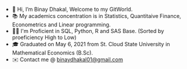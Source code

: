 - 👋 Hi, I’m Binay Dhakal, Welcome to my GitWorld.
- 📚 My academics concentration is in Statistics, Quantitaive Finance, Econometrics and Linear programming.
- 👨‍💻 I'm Proficient in SQL, Python, R and SAS Base. (Sorted by proeficiency High to Low)
- 🎓 Graduated on May 6, 2021 from St. Cloud State University in Mathematical Economics (B.Sc).
- ✉️ Contact me @ binaydhakal01@gmail.com

<!---
Binay01123/Binay01123 is a ✨ special ✨ repository because its `README.md` (this file) appears on your GitHub profile.
You can click the Preview link to take a look at your changes.
--->
